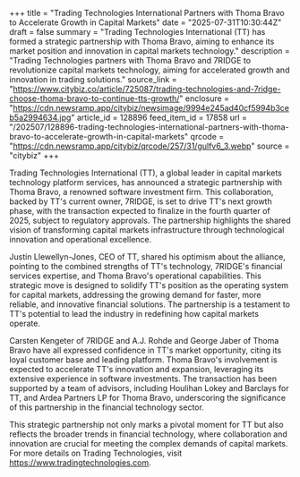+++
title = "Trading Technologies International Partners with Thoma Bravo to Accelerate Growth in Capital Markets"
date = "2025-07-31T10:30:44Z"
draft = false
summary = "Trading Technologies International (TT) has formed a strategic partnership with Thoma Bravo, aiming to enhance its market position and innovation in capital markets technology."
description = "Trading Technologies partners with Thoma Bravo and 7RIDGE to revolutionize capital markets technology, aiming for accelerated growth and innovation in trading solutions."
source_link = "https://www.citybiz.co/article/725087/trading-technologies-and-7ridge-choose-thoma-bravo-to-continue-tts-growth/"
enclosure = "https://cdn.newsramp.app/citybiz/newsimage/9994e245ad40cf5994b3ceb5a2994634.jpg"
article_id = 128896
feed_item_id = 17858
url = "/202507/128896-trading-technologies-international-partners-with-thoma-bravo-to-accelerate-growth-in-capital-markets"
qrcode = "https://cdn.newsramp.app/citybiz/qrcode/257/31/gulfv6_3.webp"
source = "citybiz"
+++

<p>Trading Technologies International (TT), a global leader in capital markets technology platform services, has announced a strategic partnership with Thoma Bravo, a renowned software investment firm. This collaboration, backed by TT's current owner, 7RIDGE, is set to drive TT's next growth phase, with the transaction expected to finalize in the fourth quarter of 2025, subject to regulatory approvals. The partnership highlights the shared vision of transforming capital markets infrastructure through technological innovation and operational excellence.</p><p>Justin Llewellyn-Jones, CEO of TT, shared his optimism about the alliance, pointing to the combined strengths of TT's technology, 7RIDGE's financial services expertise, and Thoma Bravo's operational capabilities. This strategic move is designed to solidify TT's position as the operating system for capital markets, addressing the growing demand for faster, more reliable, and innovative financial solutions. The partnership is a testament to TT's potential to lead the industry in redefining how capital markets operate.</p><p>Carsten Kengeter of 7RIDGE and A.J. Rohde and George Jaber of Thoma Bravo have all expressed confidence in TT's market opportunity, citing its loyal customer base and leading platform. Thoma Bravo's involvement is expected to accelerate TT's innovation and expansion, leveraging its extensive experience in software investments. The transaction has been supported by a team of advisors, including Houlihan Lokey and Barclays for TT, and Ardea Partners LP for Thoma Bravo, underscoring the significance of this partnership in the financial technology sector.</p><p>This strategic partnership not only marks a pivotal moment for TT but also reflects the broader trends in financial technology, where collaboration and innovation are crucial for meeting the complex demands of capital markets. For more details on Trading Technologies, visit <a href="https://www.tradingtechnologies.com" rel="nofollow" target="_blank">https://www.tradingtechnologies.com</a>.</p>